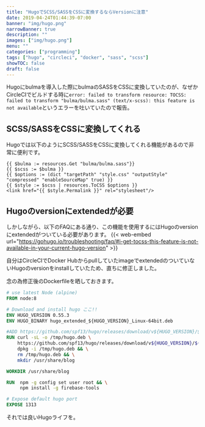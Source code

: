 ```yaml
---
title: "HugoでSCSS/SASSをCSSに変換するならVersionに注意"
date: 2019-04-24T01:44:39-07:00
banner: "img/hugo.png"
narrowBanner: true
description: ""
images: ["img/hugo.png"]
menu: ""
categories: ["programming"]
tags: ["hugo", "circleci", "docker", "sass", "scss"]
showTOC: false
draft: false
---
```


Hugoにbulmaを導入した際にbulmaのSASSをCSSに変換していたのが、なぜかCircleCIでビルドする時に`error: failed to transform resource: TOCSS: failed to transform "bulma/bulma.sass" (text/x-scss): this feature is not available`というエラーを吐いていたので報告。

<!--more-->

## SCSS/SASSをCSSに変換してくれる
Hugoでは以下のようにSCSS/SASSをCSSに変換してくれる機能があるので非常に便利です。

```go-html-template
{{ $bulma := resources.Get "bulma/bulma.sass"}}
{{ $scss := $bulma }}
{{ $options := (dict "targetPath" "style.css" "outputStyle" "compressed" "enableSourceMap" true) }}
{{ $style := $scss | resources.ToCSS $options }}
<link href="{{ $style.Permalink }}" rel="stylesheet"/>
```

## Hugoのversionにextendedが必要
しかしながら、以下のFAQにある通り、この機能を使用するにはHugoのversionにextendedがついている必要があります。
{{< web-embed url="https://gohugo.io/troubleshooting/faq/#i-get-tocss-this-feature-is-not-available-in-your-current-hugo-version" >}}

自分はCircleCIでDocker HubからpullしていたimageでextendedのついていないHugoのversionをinstallしていたため、直ちに修正しました。

念の為修正後のDockerfileを晒しておきます。

```Dockerfile
# use latest Node (alpine)
FROM node:8

# Download and install hugo ここ!!
ENV HUGO_VERSION 0.55.3
ENV HUGO_BINARY hugo_extended_${HUGO_VERSION}_Linux-64bit.deb

#ADD https://github.com/spf13/hugo/releases/download/v${HUGO_VERSION}/${HUGO_BINARY} /tmp/hugo.deb
RUN curl -sL -o /tmp/hugo.deb \
    https://github.com/spf13/hugo/releases/download/v${HUGO_VERSION}/${HUGO_BINARY} && \
    dpkg -i /tmp/hugo.deb && \
    rm /tmp/hugo.deb && \
    mkdir /usr/share/blog

WORKDIR /usr/share/blog

RUN  npm -g config set user root && \
     npm install -g firebase-tools

# Expose default hugo port
EXPOSE 1313
```

それでは良いHugoライフを。


